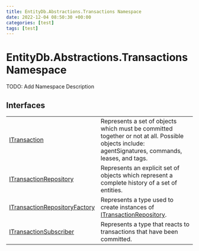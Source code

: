```yaml
---
title: EntityDb.Abstractions.Transactions Namespace
date: 2022-12-04 08:50:30 +00:00
categories: [test]
tags: [test]
---
```


# EntityDb.Abstractions.Transactions Namespace

TODO: Add Namespace Description

## Interfaces
<table><tr><td><a href='dotnet-entitydb-abstractions-transactions-itransaction'>ITransaction</a></td><td>
Represents a set of objects which must be committed together or not at all. Possible objects include:
agentSignatures,
commands, leases, and tags.
</td></tr><tr><td><a href='dotnet-entitydb-abstractions-transactions-itransactionrepository'>ITransactionRepository</a></td><td>
Represents an explicit set of objects which represent a complete history of a set of entities.
</td></tr><tr><td><a href='dotnet-entitydb-abstractions-transactions-itransactionrepositoryfactory'>ITransactionRepositoryFactory</a></td><td>
Represents a type used to create instances of <a href='dotnet-entitydb-abstractions-transactions-itransactionrepository'>ITransactionRepository</a>.
</td></tr><tr><td><a href='dotnet-entitydb-abstractions-transactions-itransactionsubscriber'>ITransactionSubscriber</a></td><td>
Represents a type that reacts to transactions that have been committed.
</td></tr></table>
